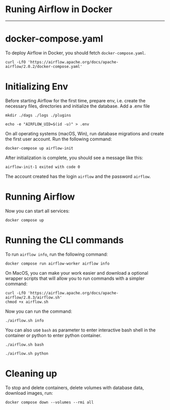 # Runing Airflow in Docker

---

# docker-compose.yaml

To deploy Airflow in Docker, you should fetch `docker-compose.yaml`.

```
curl -LfO 'https://airflow.apache.org/docs/apache-airflow/2.0.2/docker-compose.yaml'
```

# Initializing Env

Before starting Airflow for the first time, prepare env, i.e. create the necessary files, directories and initialize the database.
Add a .env file

```
mkdir ./dags ./logs ./plugins
```

```
echo -e "AIRFLOW_UID=$(id -u)" > .env
```

On all operating systems (macOS, Win), run database migrations and create the first user account. Run the following command:

```
docker-compose up airflow-init
```

After initialization is complete, you should see a message like this:

```
airflow-init-1 exited with code 0
```

The account created has the login `airflow` and the password `airflow`.

# Running Airflow

Now you can start all services:

```
docker compose up
```

# Running the CLI commands

To run `airflow info`, run the following command:

```
docker compose run airflow-worker airflow info
```

On MacOS, you can make your work easier and download a optional wrapper scripts that will allow you to run commands with a simpler command:

```
curl -LfO 'https://airflow.apache.org/docs/apache-airflow/2.8.3/airflow.sh'
chmod +x airflow.sh
```

Now you can run the command:

```
./airflow.sh info
```

You can also use `bash` as parameter to enter interactive bash shell in the container or python to enter python container.

```
./airflow.sh bash
```

```
./airflow.sh python
```

# Cleaning up

To stop and delete containers, delete volumes with database data, download images, run:

```
docker compose down --volumes --rmi all
```
